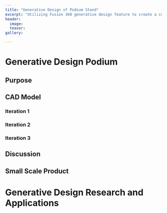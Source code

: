 ```yaml
---
title: "Generative Design of Podium Stand"
excerpt: "Utilizing Fusion 360 generative design feature to create a custom podium that can be printed with minimal support material."
header:
  image:
  teaser:
gallery:

---
```


# Generative Design Podium
## Purpose
## CAD Model
### Iteration 1
### Iteration 2
### Iteration 3
## Discussion
## Small Scale Product

# Generative Design Research and Applications
